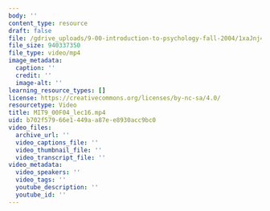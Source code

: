 ```yaml
---
body: ''
content_type: resource
draft: false
file: /gdrive_uploads/9-00-introduction-to-psychology-fall-2004/1xaJnj4QJ1osi23O8Ftltadshmn3ZNawW/mit9_00f04_lec16.mp4
file_size: 940337350
file_type: video/mp4
image_metadata:
  caption: ''
  credit: ''
  image-alt: ''
learning_resource_types: []
license: https://creativecommons.org/licenses/by-nc-sa/4.0/
resourcetype: Video
title: MIT9_00F04_lec16.mp4
uid: b702f579-66e1-449a-a87e-e8930acc9bc0
video_files:
  archive_url: ''
  video_captions_file: ''
  video_thumbnail_file: ''
  video_transcript_file: ''
video_metadata:
  video_speakers: ''
  video_tags: ''
  youtube_description: ''
  youtube_id: ''
---
```

